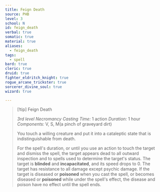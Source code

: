 ```yaml
---
title: Feign Death
source: PHB
level: 3
school: N
id: feign_death
verbal: true
somatic: true
material: true
aliases:
  - feign_death
tags:
  - spell
bard: true
cleric: true
druid: true
fighter_eldritch_knight: true
rogue_arcane_trickster: true
sorcerer_divine_soul: true
wizard: true

---
```

>[!tip] Feign Death
>
> *3rd level Necromancy*
> *Casting Time:* 1 action
> *Duration:* 1 hour
> *Components:* V, S, M(a pinch of graveyard dirt)
>
>You touch a willing creature and put it into a cataleptic state that is indistinguishable from death.
>
>For the spell's duration, or until you use an action to touch the target and dismiss the spell, the target appears dead to all outward inspection and to spells used to determine the target's status. The target is **blinded** and **incapacitated**, and its speed drops to 0. The target has resistance to all damage except psychic damage. If the target is diseased or **poisoned** when you cast the spell, or becomes diseased or **poisoned** while under the spell's effect, the disease and poison have no effect until the spell ends.
>

